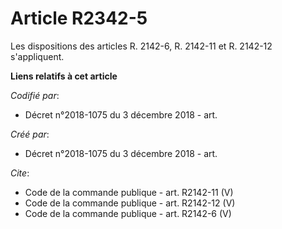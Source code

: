 # Article R2342-5

Les dispositions des articles R. 2142-6, R. 2142-11 et R. 2142-12 s'appliquent.

**Liens relatifs à cet article**

_Codifié par_:

  - Décret n°2018-1075 du 3 décembre 2018 - art.

_Créé par_:

  - Décret n°2018-1075 du 3 décembre 2018 - art.

_Cite_:

  - Code de la commande publique - art. R2142-11 (V)
  - Code de la commande publique - art. R2142-12 (V)
  - Code de la commande publique - art. R2142-6 (V)
